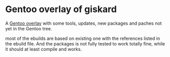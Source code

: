 # Gentoo overlay of giskard

A [Gentoo overlay][] with some tools, updates, new packages and
paches not yet in the Gentoo tree.

most of the ebuilds are based on existing one with the references
listed in the ebuild file. And the packages is not fully tested to
work totally fine, while it should at least compile and works.


[Gentoo overlay]: https://wiki.gentoo.org/wiki/Ebuild_repository
